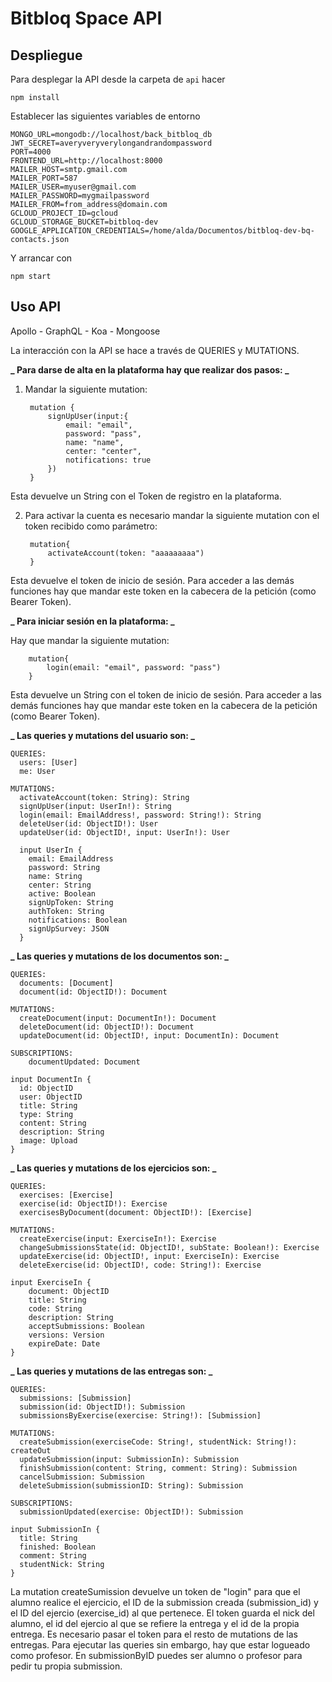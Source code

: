 # Bitbloq Space API

## Despliegue

Para desplegar la API desde la carpeta de `api` hacer

    npm install

Establecer las siguientes variables de entorno

    MONGO_URL=mongodb://localhost/back_bitbloq_db
    JWT_SECRET=averyveryverylongandrandompassword
    PORT=4000
    FRONTEND_URL=http://localhost:8000
    MAILER_HOST=smtp.gmail.com
    MAILER_PORT=587
    MAILER_USER=myuser@gmail.com
    MAILER_PASSWORD=mygmailpassword
    MAILER_FROM=from_address@domain.com
    GCLOUD_PROJECT_ID=gcloud
    GCLOUD_STORAGE_BUCKET=bitbloq-dev
    GOOGLE_APPLICATION_CREDENTIALS=/home/alda/Documentos/bitbloq-dev-bq-contacts.json

Y arrancar con

    npm start

## Uso API

Apollo - GraphQL - Koa - Mongoose

La interacción con la API se hace a través de QUERIES y MUTATIONS.

**_ Para darse de alta en la plataforma hay que realizar dos pasos: _**

1.  Mandar la siguiente mutation:

         mutation {
             signUpUser(input:{
                 email: "email",
                 password: "pass",
                 name: "name",
                 center: "center",
                 notifications: true
             })
         }

Esta devuelve un String con el Token de registro en la plataforma.

2.  Para activar la cuenta es necesario mandar la siguiente mutation con el token recibido como parámetro:

         mutation{
             activateAccount(token: "aaaaaaaaa")
         }

Esta devuelve el token de inicio de sesión. Para acceder a las demás funciones hay que mandar este token en la cabecera de la petición (como Bearer Token).

**_ Para iniciar sesión en la plataforma: _**

Hay que mandar la siguiente mutation:

        mutation{
            login(email: "email", password: "pass")
        }

Esta devuelve un String con el token de inicio de sesión. Para acceder a las demás funciones hay que mandar este token en la cabecera de la petición (como Bearer Token).

**_ Las queries y mutations del usuario son: _**

    QUERIES:
      users: [User]
      me: User

    MUTATIONS:
      activateAccount(token: String): String
      signUpUser(input: UserIn!): String
      login(email: EmailAddress!, password: String!): String
      deleteUser(id: ObjectID!): User
      updateUser(id: ObjectID!, input: UserIn!): User

      input UserIn {
        email: EmailAddress
        password: String
        name: String
        center: String
        active: Boolean
        signUpToken: String
        authToken: String
        notifications: Boolean
        signUpSurvey: JSON
      }

**_ Las queries y mutations de los documentos son: _**

    QUERIES:
      documents: [Document]
      document(id: ObjectID!): Document

    MUTATIONS:
      createDocument(input: DocumentIn!): Document
      deleteDocument(id: ObjectID!): Document
      updateDocument(id: ObjectID!, input: DocumentIn): Document

    SUBSCRIPTIONS:
        documentUpdated: Document

    input DocumentIn {
      id: ObjectID
      user: ObjectID
      title: String
      type: String
      content: String
      description: String
      image: Upload
    }

**_ Las queries y mutations de los ejercicios son: _**

    QUERIES:
      exercises: [Exercise]
      exercise(id: ObjectID!): Exercise
      exercisesByDocument(document: ObjectID!): [Exercise]

    MUTATIONS:
      createExercise(input: ExerciseIn!): Exercise
      changeSubmissionsState(id: ObjectID!, subState: Boolean!): Exercise
      updateExercise(id: ObjectID!, input: ExerciseIn): Exercise
      deleteExercise(id: ObjectID!, code: String!): Exercise

    input ExerciseIn {
        document: ObjectID
        title: String
        code: String
        description: String
        acceptSubmissions: Boolean
        versions: Version
        expireDate: Date
    }

**_ Las queries y mutations de las entregas son: _**

    QUERIES:
      submissions: [Submission]
      submission(id: ObjectID!): Submission
      submissionsByExercise(exercise: String!): [Submission]

    MUTATIONS:
      createSubmission(exerciseCode: String!, studentNick: String!): createOut
      updateSubmission(input: SubmissionIn): Submission
      finishSubmission(content: String, comment: String): Submission
      cancelSubmission: Submission
      deleteSubmission(submissionID: String): Submission

    SUBSCRIPTIONS:
      submissionUpdated(exercise: ObjectID!): Submission

    input SubmissionIn {
      title: String
      finished: Boolean
      comment: String
      studentNick: String
    }

La mutation createSumission devuelve un token de "login" para que el alumno realice el ejercicio, el ID de la submission creada (submission_id) y el ID del ejercio (exercise_id) al que pertenece. El token guarda el nick del alumno, el id del ejercio al que se refiere la entrega y el id de la propia entrega. Es necesario pasar el token para el resto de mutations de las entregas.
Para ejecutar las queries sin embargo, hay que estar logueado como profesor. En submissionByID puedes ser alumno o profesor para pedir tu propia submission.
